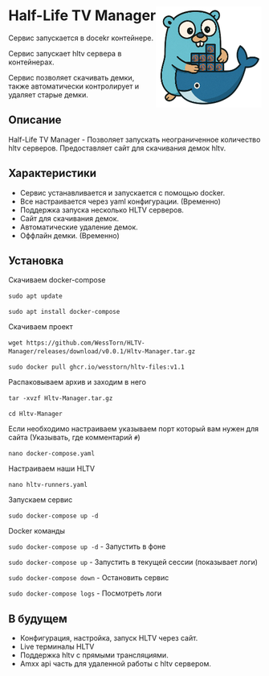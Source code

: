 # Half-Life TV Manager <img align="right" src="./HLTV-Manager.png" alt="HLTV Launcher" width="210" height="200"/>

Сервис запускается в docekr контейнере.

Сервис запускает hltv сервера в контейнерах.

Сервис позволяет скачивать демки, также автоматически контролирует и удаляет старые демки.

## Описание

Half-Life TV Manager - Позволяет запускать неограниченное количество hltv серверов. Предоставляет сайт для скачивания демок hltv.

## Характеристики

- Сервис устанавливается и запускается с помощью docker.
- Все настраивается через yaml конфигурации. (Временно)
- Поддержка запуска несколько HLTV серверов.
- Сайт для скачивания демок.
- Автоматические удаление демок.
- Оффлайн демки. (Временно)

## Установка

Скачиваем docker-compose 

`sudo apt update`

`sudo apt install docker-compose`

Скачиваем проект

`wget https://github.com/WessTorn/HLTV-Manager/releases/download/v0.0.1/Hltv-Manager.tar.gz`

`sudo docker pull ghcr.io/wesstorn/hltv-files:v1.1`

Распаковываем архив и заходим в него

`tar -xvzf Hltv-Manager.tar.gz`

`cd Hltv-Manager`

Если необходимо настраиваем указываем порт который вам нужен для сайта (Указывать, где комментарий `#`)

`nano docker-compose.yaml`

Настраиваем наши HLTV

`nano hltv-runners.yaml`

Запускаем сервис

`sudo docker-compose up -d`

Docker команды

`sudo docker-compose up -d` - Запустить в фоне

`sudo docker-compose up` - Запустить в текущей сессии (показывает логи)

`sudo docker-compose down` - Остановить сервис

`sudo docker-compose logs` - Посмотреть логи

## В будущем

- Конфигурация, настройка, запуск HLTV через сайт.
- Live терминалы HLTV
- Поддержка hltv с прямыми трансляциями.
- Amxx api часть для удаленной работы с hltv сервером.